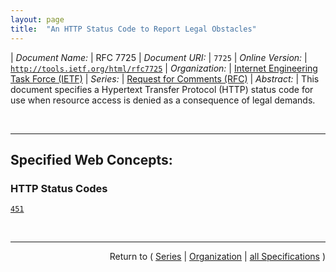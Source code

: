 ```yaml
---
layout: page
title:  "An HTTP Status Code to Report Legal Obstacles"
---
```


| *Document Name:* | RFC 7725
| *Document URI:* | `7725`
| *Online Version:* | [`http://tools.ietf.org/html/rfc7725`](http://tools.ietf.org/html/rfc7725)
| *Organization:* | [Internet Engineering Task Force (IETF)](..  "List of specification series by this organization")
| *Series:* | [Request for Comments (RFC)](.  "List of specifications in this series")
| *Abstract:* | This document specifies a Hypertext Transfer Protocol (HTTP) status code for use when resource access is denied as a consequence of legal demands.

<br/>
<hr/>

## Specified Web Concepts:

### HTTP Status Codes

[`451`](/concepts/http-status-code/451 "This status code indicates that the server is denying access to the resource as a consequence of a legal demand. The server in question might not be an origin server. This type of legal demand typically most directly affects the operations of ISPs and search engines.")



<br/>
<hr/>

<p style="text-align: right">Return to ( <a href="./">Series</a> | <a href="../">Organization</a> | <a href="../../">all Specifications</a> )</p>
